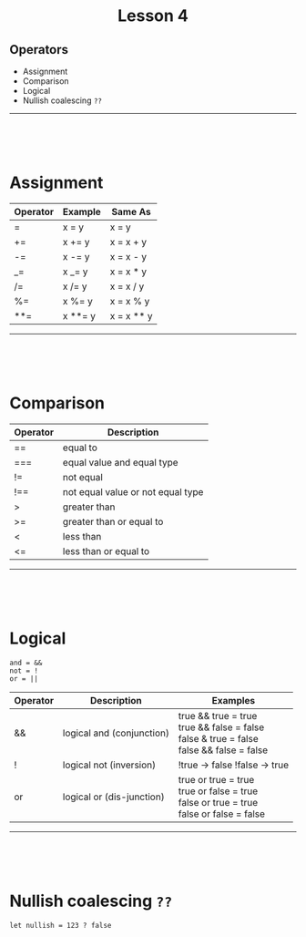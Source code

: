 <h1 style="text-align:center;">Lesson 4 </h1>

## Operators

- Assignment
- Comparison
- Logical
- Nullish coalescing `??`

<hr> <br><br><br>

# Assignment

| Operator | Example   | Same As      |
| -------- | --------- | ------------ |
| =        | x = y     | x = y        |
| +=       | x += y    | x = x + y    |
| -=       | x -= y    | x = x - y    |
| \_=      | x \_= y   | x = x \* y   |
| /=       | x /= y    | x = x / y    |
| %=       | x %= y    | x = x % y    |
| \*\*=    | x \*\*= y | x = x \*\* y |

<hr> <br><br><br>

# Comparison

| Operator | Description                       |
| -------- | --------------------------------- |
| ==       | equal to                          |
| ===      | equal value and equal type        |
| !=       | not equal                         |
| !==      | not equal value or not equal type |
| >        | greater than                      |
| >=       | greater than or equal to          |
| <        | less than                         |
| <=       | less than or equal to             |

<hr> <br><br><br>

# Logical


`and = &&` <br>
`not = !` <br>
`or = ||` <br>


| Operator | Description               | Examples                                                                                             |
| -------- | ------------------------- | ---------------------------------------------------------------------------------------------------- |
| &&       | logical and (conjunction) | true && true = true <br> true && false = false <br> false & true = false <br> false && false = false |
| !        | logical not (inversion)   | !true → false !false → true                                                                          |
| or       | logical or (dis-junction) | true or true = true <br> true or false = true <br> false or true = true <br> false or false = false  |


<hr> <br><br><br>

#  Nullish coalescing `??`

```
let nullish = 123 ? false
```